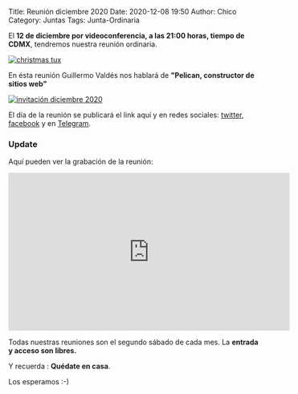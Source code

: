 Title: Reunión diciembre 2020
Date: 2020-12-08 19:50
Author: Chico
Category: Juntas
Tags: Junta-Ordinaria

El __12 de diciembre por videoconferencia, a las 21:00 horas, tiempo de CDMX__, tendremos nuestra reunión ordinaria.

[![christmas tux]({attach}2020-12-08-reunion-diciembre/christmas_tux.png)]({attach}2020-12-08-reunion-diciembre/christmas_tux.png)

En ésta reunión Guillermo Valdés nos hablará de __"Pelican, constructor de sitios web"__

[![invitación diciembre 2020]({attach}2020-12-08-reunion-diciembre/Reunion-diciembre-2020.jpg)]({attach}2020-12-08-reunion-diciembre/Reunion-diciembre-2020.jpg)

El día de la reunión se publicará el link aquí y en redes sociales: [twitter](https://twitter.com/gulagmexico), [facebook](https://www.facebook.com/groups/282427405174957) y en [Telegram](https://t.me/joinchat/AhKXM0m4OTrdeN2x2yz1VQ).

### Update

Aquí pueden ver la grabación de la reunión:

<iframe width="560" height="315" src="https://www.youtube.com/embed/Op-_3S9O4cY" frameborder="0" allow="accelerometer; autoplay; clipboard-write; encrypted-media; gyroscope; picture-in-picture" allowfullscreen></iframe>

Todas nuestras reuniones son el segundo sábado de cada mes. La __entrada y acceso son libres.__

Y recuerda :  __Quédate en casa__.

Los esperamos :-)

